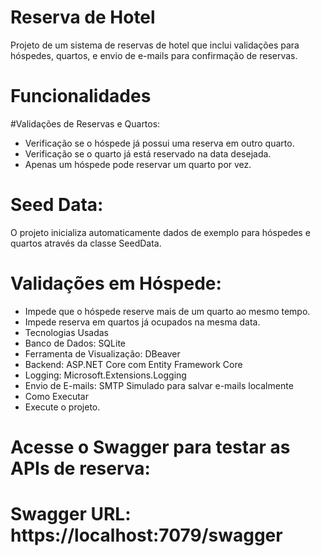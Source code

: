 # Reserva de Hotel
Projeto de um sistema de reservas de hotel que inclui validações para hóspedes, quartos, e envio de e-mails para confirmação de reservas.

# Funcionalidades
#Validações de Reservas e Quartos:

* Verificação se o hóspede já possui uma reserva em outro quarto.
* Verificação se o quarto já está reservado na data desejada.
* Apenas um hóspede pode reservar um quarto por vez.
# Seed Data:

O projeto inicializa automaticamente dados de exemplo para hóspedes e quartos através da classe SeedData.
# Validações em Hóspede:

* Impede que o hóspede reserve mais de um quarto ao mesmo tempo.
* Impede reserva em quartos já ocupados na mesma data.
* Tecnologias Usadas
* Banco de Dados: SQLite
* Ferramenta de Visualização: DBeaver
* Backend: ASP.NET Core com Entity Framework Core
* Logging: Microsoft.Extensions.Logging
* Envio de E-mails: SMTP Simulado para salvar e-mails localmente
* Como Executar
* Execute o projeto.
# Acesse o Swagger para testar as APIs de reserva:
# Swagger URL: https://localhost:7079/swagger
